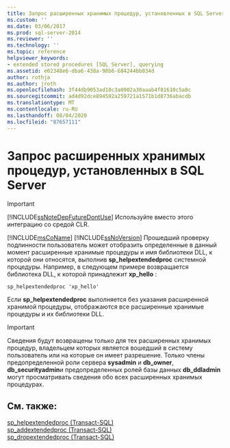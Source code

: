 ```yaml
---
title: Запрос расширенных хранимых процедур, установленных в SQL Server | Документация Майкрософт
ms.custom: ''
ms.date: 03/06/2017
ms.prod: sql-server-2014
ms.reviewer: ''
ms.technology: ''
ms.topic: reference
helpviewer_keywords:
- extended stored procedures [SQL Server], querying
ms.assetid: e02348e6-dba6-438a-98b6-684244bb034d
author: rothja
ms.author: jroth
ms.openlocfilehash: 3f44db9053ad18c3a6902a30aaab4f81610c5a8c
ms.sourcegitcommit: ad4d92dce894592a259721a1571b1d8736abacdb
ms.translationtype: MT
ms.contentlocale: ru-RU
ms.lasthandoff: 08/04/2020
ms.locfileid: "87657111"
---
```

# <a name="querying-extended-stored-procedures-installed-in-sql-server"></a>Запрос расширенных хранимых процедур, установленных в SQL Server
    
> [!IMPORTANT]  
>  [!INCLUDE[ssNoteDepFutureDontUse](../../includes/ssnotedepfuturedontuse-md.md)] Используйте вместо этого интеграцию со средой CLR.  
  
 [!INCLUDE[msCoName](../../includes/msconame-md.md)] [!INCLUDE[ssNoVersion](../../includes/ssnoversion-md.md)] Прошедший проверку подлинности пользователь может отобразить определенные в данный момент расширенные хранимые процедуры и имя библиотеки DLL, к которой они относятся, выполнив **sp_helpextendedproc** системной процедуры. Например, в следующем примере возвращается библиотека DLL, к которой принадлежит **xp_hello** :  
  
```  
sp_helpextendedproc 'xp_hello'  
```  
  
 Если **sp_helpextendedproc** выполняется без указания расширенной хранимой процедуры, отображаются все расширенные хранимые процедуры и их библиотеки DLL.  
  
> [!IMPORTANT]  
>  Сведения будут возвращены только для тех расширенных хранимых процедур, владельцем которых является вошедший в систему пользователь или на которые он имеет разрешение. Только члены предопределенной роли сервера **sysadmin** и **db_owner**, **db_securityadmin**и предопределенных ролей базы данных **db_ddladmin** могут просматривать сведения обо всех расширенных хранимых процедурах.  
  
## <a name="see-also"></a>См. также:  
 [sp_helpextendedproc &#40;Transact-SQL&#41;](/sql/relational-databases/system-stored-procedures/sp-helpextendedproc-transact-sql)   
 [sp_addextendedproc &#40;Transact-SQL&#41;](/sql/relational-databases/system-stored-procedures/sp-addextendedproc-transact-sql)   
 [sp_dropextendedproc (Transact-SQL)](/sql/relational-databases/system-stored-procedures/sp-dropextendedproc-transact-sql)  
  
  
